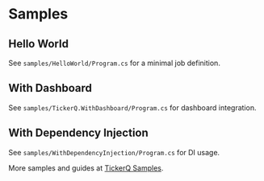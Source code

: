 # Samples

## Hello World
See `samples/HelloWorld/Program.cs` for a minimal job definition.

## With Dashboard
See `samples/TickerQ.WithDashboard/Program.cs` for dashboard integration.

## With Dependency Injection
See `samples/WithDependencyInjection/Program.cs` for DI usage.

More samples and guides at [TickerQ Samples](https://tickerq.arcenox.com/samples/index.html).
